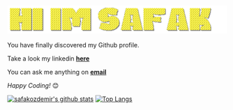 ![gif](https://github.com/safakozdemir/safakozdemir/blob/main/safakgif.gif)

You have finally discovered my Github profile.

Take a look my linkedin <a href="https://www.linkedin.com/in/sfkzdmr07/"><b>here</b></a><br>

You can ask me anything on <a href="mailto:sfkzdmr07@gmail.com"><b>email</b></a>

<i>Happy Coding!</i> 😊

[![safakozdemir's github stats](https://github-readme-stats.vercel.app/api?username=safakozdemir&show_icons=true&theme=merko)](https://github.com/anuraghazra/github-readme-stats) [![Top Langs](https://github-readme-stats.vercel.app/api/top-langs/?username=safakozdemir&layout=compact&theme=merko)](https://github.com/anuraghazra/github-readme-stats)
